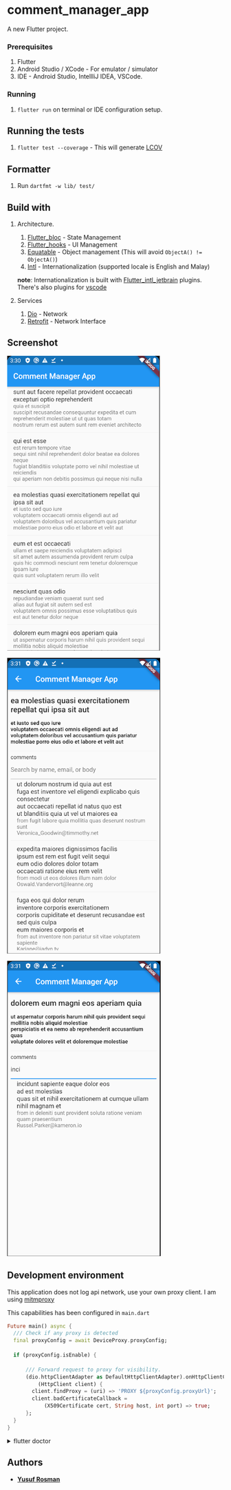 # comment_manager_app

A new Flutter project.

### Prerequisites
1. Flutter
2. Android Studio / XCode - For emulator / simulator
3. IDE - Android Studio, IntellliJ IDEA, VSCode.

### Running
1. `flutter run` on terminal or IDE configuration setup.

## Running the tests
1. `flutter test --coverage` - This will generate [LCOV](http://ltp.sourceforge.net/coverage/lcov.php)

## Formatter
1. Run `dartfmt -w lib/ test/`

## Build with
1. Architecture.
    1. [Flutter_bloc](https://pub.dev/packages/flutter_bloc) - State Management
    2. [Flutter_hooks](https://pub.dev/packages/flutter_hooks) - UI Management
    3. [Equatable](https://pub.dev/packages/equatable) - Object management (This will avoid `ObjectA() != ObjectA()`)
    4. [Intl](https://pub.dev/packages/intl) - Internationalization (supported locale is English and Malay)
    
    **note**: Internationalization is built with [Flutter_intl_jetbrain](https://plugins.jetbrains.com/plugin/13666-flutter-intl) plugins.
    There's also plugins for [vscode](https://marketplace.visualstudio.com/items?itemName=localizely.flutter-intl)

2. Services
    1. [Dio](https://pub.dev/packages/dio) - Network
    2. [Retrofit](https://pub.dev/packages/retrofit) - Network Interface

## Screenshot
![First Screen](screenshot/posts.png)

![Post Screen](screenshot/post_comments.png)

![Filtered](screenshot/comments_filter.png)

## Development environment

This application does not log api network, use your own proxy client. I am using [mitmproxy](https://mitmproxy.org)

This capabilities has been configured in `main.dart`
```dart
Future main() async {
  /// Check if any proxy is detected
  final proxyConfig = await DeviceProxy.proxyConfig;
  
  if (proxyConfig.isEnable) {
    
      /// Forward request to proxy for visibility.
      (dio.httpClientAdapter as DefaultHttpClientAdapter).onHttpClientCreate =
          (HttpClient client) {
        client.findProxy = (uri) => 'PROXY ${proxyConfig.proxyUrl}';
        client.badCertificateCallback =
            (X509Certificate cert, String host, int port) => true;
      };
  }
}
```

<details>
    <summary>flutter doctor</summary>
    
```
[✓] Flutter (Channel stable, v1.12.13+hotfix.9, on Linux, locale en_US.UTF-8)
    • Flutter version 1.12.13+hotfix.9 at /home/yuzuriha/devenv/flutter
    • Framework revision f139b11009 (4 days ago), 2020-03-30 13:57:30 -0700
    • Engine revision af51afceb8
    • Dart version 2.7.2

 
[✓] Android toolchain - develop for Android devices (Android SDK version 29.0.3)
    • Android SDK at /home/yuzuriha/Android/Sdk
    • Android NDK location not configured (optional; useful for native profiling support)
    • Platform android-29, build-tools 29.0.3
    • ANDROID_HOME = /home/yuzuriha/Android/Sdk
    • ANDROID_SDK_ROOT = /home/yuzuriha/Android/Sdk
    • Java binary at: /home/yuzuriha/.local/share/JetBrains/Toolbox/apps/AndroidStudio/ch-0/192.6241897/jre/bin/java
    • Java version OpenJDK Runtime Environment (build 1.8.0_212-release-1586-b4-5784211)
    • All Android licenses accepted.

[!] Android Studio (version 3.5)
    • Android Studio at /home/yuzuriha/.local/share/JetBrains/Toolbox/apps/AndroidStudio/ch-0/191.6010548
    ✗ Flutter plugin not installed; this adds Flutter specific functionality.
    ✗ Dart plugin not installed; this adds Dart specific functionality.
    • Java version OpenJDK Runtime Environment (build 1.8.0_202-release-1483-b49-5587405)

[!] Android Studio (version 3.6)
    • Android Studio at /home/yuzuriha/.local/share/JetBrains/Toolbox/apps/AndroidStudio/ch-0/192.6241897
    ✗ Flutter plugin not installed; this adds Flutter specific functionality.
    ✗ Dart plugin not installed; this adds Dart specific functionality.
    • Java version OpenJDK Runtime Environment (build 1.8.0_212-release-1586-b4-5784211)

[✓] IntelliJ IDEA Ultimate Edition (version 2019.3)
    • IntelliJ at /home/yuzuriha/.local/share/JetBrains/Toolbox/apps/IDEA-U/ch-0/193.6911.18
    • Flutter plugin version 44.0.3
    • Dart plugin version 193.5731

[!] VS Code (version 1.43.2)
    • VS Code at /usr/share/code
    ✗ Flutter extension not installed; install from
      https://marketplace.visualstudio.com/items?itemName=Dart-Code.flutter

[✓] Connected device (1 available)
    • Android SDK built for x86 • emulator-5554 • android-x86 • Android 10 (API 29) (emulator)

! Doctor found issues in 3 categories.
```
    
</details>
    
## Authors

* [**Yusuf Rosman**](https://github.com/zaralockheart)

